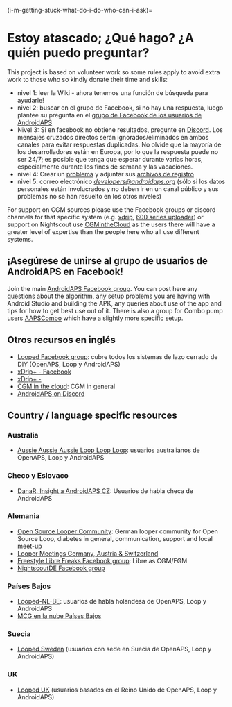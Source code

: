 (i-m-getting-stuck-what-do-i-do-who-can-i-ask)=

# Estoy atascado; ¿Qué hago? ¿A quién puedo preguntar?

This project is based on volunteer work so some rules apply to avoid extra work to those who so kindly donate their time and skills:

* nivel 1: leer la Wiki - ahora tenemos una función de búsqueda para ayudarle!
* nivel 2: buscar en el grupo de Facebook, si no hay una respuesta, luego plantee su pregunta en el [grupo de Facebook de los usuarios de AndroidAPS](https://www.facebook.com/groups/1900195340201874/)
* Nivel 3: Si en facebook no obtiene resultados, pregunte en [Discord](https://discord.gg/4fQUWHZ4Mw). Los mensajes cruzados directos serán ignorados/eliminados en ambos canales para evitar respuestas duplicadas. No olvide que la mayoría de los desarrolladores están en Europa, por lo que la respuesta puede no ser 24/7; es posible que tenga que esperar durante varias horas, especialmente durante los fines de semana y las vacaciones.
* nivel 4: Crear un [problema](https://github.com/nightscout/AndroidAPS/issues) y adjuntar sus [archivos de registro](../Usage/Accessing-logfiles.md)
* nivel 5: correo electrónico *developers@androidaps.org* (sólo si los datos personales están involucrados y no deben ir en un canal público y sus problemas no se han resuelto en los otros niveles)

For support on CGM sources please use the Facebook groups or discord channels for that specific system (e.g. [xdrip](https://www.facebook.com/groups/xDripG5/), [600 series uploader](https://www.facebook.com/groups/NightscoutForMedtronic/)) or support on Nightscout use [CGMintheCloud](https://www.facebook.com/groups/cgminthecloud/) as the users there will have a greater level of expertise than the people here who all use different systems.

## ¡Asegúrese de unirse al grupo de usuarios de AndroidAPS en Facebook!

Join the main [AndroidAPS Facebook group](https://www.facebook.com/groups/1900195340201874/). You can post here any questions about the algorithm, any setup problems you are having with Android Studio and building the APK, any queries about use of the app and tips for how to get best use out of it. There is also a group for Combo pump users [AAPSCombo](https://www.facebook.com/groups/127507891261169/) which have a slightly more specific setup.

## Otros recursos en inglés

* [Looped Facebook group](https://www.facebook.com/groups/TheLoopedGroup): cubre todos los sistemas de lazo cerrado de DIY (OpenAPS, Loop y AndroidAPS)
* [xDrip+ - Facebook](https://www.facebook.com/groups/xDripG5/)
* [xDrip+ - ](https://xdrip.readthedocs.io/en/latest/)
* [CGM in the cloud](https://www.facebook.com/groups/cgminthecloud/): CGM in general
* [AndroidAPS on Discord](https://discord.gg/4fQUWHZ4Mw)

## Country / language specific resources

### Australia

* [Aussie Aussie Aussie Loop Loop Loop](https://www.facebook.com/groups/AussieLooping/): usuarios australianos de OpenAPS, Loop y AndroidAPS

### Checo y Eslovaco

* [DanaR, Insight a AndroidAPS CZ](https://www.facebook.com/groups/AndroidAPSCZ/): Usuarios de habla checa de AndroidAPS

### Alemania

* [Open Source Looper Community](https://de.loopercommunity.org/): German looper community for Open Source Loop, diabetes in general, communication, support and local meet-up
* [Looper Meetings Germany, Austria & Switzerland](https://de.loopercommunity.org/c/veranstaltungen/l/calendar)
* [Freestyle Libre Freaks Facebook group](https://www.facebook.com/groups/FreestyleLibreFreaks/): Libre as CGM/FGM
* [NightscoutDE Facebook group](https://www.facebook.com/groups/nightscoutDE/)

### Países Bajos

* [Looped-NL-BE](https://www.facebook.com/groups/117102135652893): usuarios de habla holandesa de OpenAPS, Loop y AndroidAPS
* [MCG en la nube Países Bajos](https://www.facebook.com/groups/1764754560436596)

### Suecia

* [Looped Sweden](https://www.facebook.com/groups/661514380864081/) (usuarios con sede en Suecia de OpenAPS, Loop y AndroidAPS)

### UK

* [Looped UK](https://www.facebook.com/groups/LoopedUK/) (usuarios basados en el Reino Unido de OpenAPS, Loop y AndroidAPS)